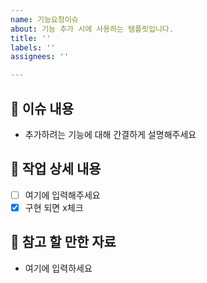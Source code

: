 ```yaml
---
name: 기능요청이슈
about: 기능 추가 시에 사용하는 템플릿입니다.
title: ''
labels: ''
assignees: ''

---
```


## 📄 이슈 내용

* 추가하려는 기능에 대해 간결하게 설명해주세요

## 📝 작업 상세 내용

- [ ] 여기에 입력해주세요
- [x] 구현 되면 x체크

## 📌 참고 할 만한 자료
* 여기에 입력하세요
